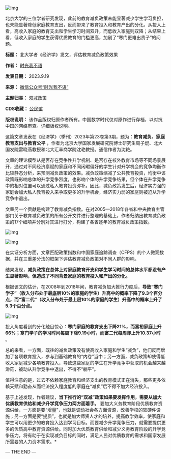 ![img](https://chinadigitaltimes.net/chinese/files/2023/09/1-3.jpeg)


北京大学的三位学者研究发现，此前的教育减负政策未能显著减少学生学习负担，也未能显著降低家庭教育支出，反而带来了教育投入和教育产出的分化。从投入上看，高收入家庭的教育支出和学生学习时间双升，而低收入家庭则双降；从结果上看，低收入家庭的学生获得优质教育的门槛更高，加剧了“寒门更难出贵子”的问题。




**标题：** 北大学者《经济学》发文，评估教育减负政策效果  

**作者：** [时光我不语](https://chinadigitaltimes.net/space/时光我不语)  

**发表日期：** 2023.9.19  

**来源：** [微信公众号“时光我不语”](https://web.archive.org/web/20230919151738/https://freewechat.com/a/Mzk0MTQwNDU0NA==/2247484197/1)  

**主题归类：** [双减政策](https://chinadigitaltimes.net/space/双减政策)  

**CDS收藏：** [公民馆](https://chinadigitaltimes.net/space/%E5%85%AC%E6%B0%91%E9%A6%86)  

**版权说明：** 该作品版权归原作者所有。中国数字时代仅对原作进行存档，以对抗中国的网络审查。[详细版权说明](https://chinadigitaltimes.net/chinese/copyright)。


这篇文章发表在《经济学》（季刊）2023年第23卷第3期，题为：**教育减负、家庭教育支出与教育公平** ，作者为北京大学国家发展研究院博士研究生周子焜、北大国发院雷晓燕教授和北大汇丰商学院沈艳教授。通信作者为沈艳。


文章的理论模型从是否存在竞争性升学机制、是否存在校外教育市场等不同场景展开，通过对不同经济禀赋的家庭和不同闲暇偏好的学生针对升学机会的竞争均衡作比较静态分析，来预测减负政策的效果。减负政策缩减了公共教育投资，均衡中该政策既影响总体的升学竞争烈度，也影响个体的升学竞争结果，但个体在升学竞争中的相对位置可以通过私人教育投资弥补。因此，减负政策发生后，经济实力强的家庭会加大私人教育投入来争取更多的升学机会，经济实力弱的家庭则被迫从升学竞争中退出。


文章另一个贡献是构建了教育减负指数。在对2005—2018年各省和中央教育主管部门关于教育减负政策的所有公开文件进行整理的基础上，作者归纳出教育减负政策的17个细项并分别对其进行打分，构建了各省逐年的教育减负政策指数。


![img](https://chinadigitaltimes.net/chinese/files/2023/09/1-1.png)


![img](https://chinadigitaltimes.net/chinese/files/2023/09/1-3.png)


在实证分析方面，文章匹配政策指数和中国家庭追踪调查（CFPS）的个人微观数据，并在三重差分法的框架下评估教育减负政策对不同人群的影响。


结果发现，**减负政策在总体上对家庭教育开支和学生学习时间的总体水平都没有产生显著影响，但造成了不同背景家庭的教育投入和产出的分化。** 


根据该文的估计，在2008年到2018年间，教育减负加大推行力度后，**导致“寒门学子”（收入分布处于最底层10%的家庭的学生）升高中的概率下降了9.3个百分点，而“富二代”（收入分布处于最上层10%的家庭的学生）升高中的概率上升了5.3个百分点。** 


![img](https://chinadigitaltimes.net/chinese/files/2023/09/1-2.png)


投入角度看到的分化触目惊心：**寒门家庭的教育支出下降21%，而富裕家庭上升66%；寒门学子的学习时间每周下降9.19小时，而富二代每周却上升10.37小时** 。


总的来看，一方面，既往的减负政策没有使高收入家庭和学生“减负”，他们反而增加了各项教育投入，参与到基础教育的“内卷”当中；另一方面，减负政策却使得低收入家庭减少各项教育投入，导致这些家庭的学生在升学竞争中获取的机会越来越渺茫，被动从升学竞争中退出，不得不“躺平”。


值得注意的是，过去不依赖家庭教育和经济支出的教育模式正在消失，那些更多依赖天赋和勤奋从而经济投入程度低的家庭在“减负”后不得不加大经济投入。


基于上述发现，作者建议，**当下推行的“双减”政策如果要发挥作用，需要从加大优质教育供给和减少升学竞争压力两方面着手。** 要加大义务教育阶段优质教育资源供给，一方面是要“增量”，也就是调动社会各方面资源，改善学校的软硬件设施；另一方面是要“提质”，也就是加大师资人才的培养，提高教学效率，使家庭和学生可以用更少的教育投入达到学习目标。而要减少升学竞争压力，就需要提供更多的优质高中教育资源供给。同时加大优质教育供给和减少义务教育阶段的升学竞争压力，将有助于在实现减负目标的同时，满足人民对优质教育的需求和国家发展所需要的人力资本需求。\*


— THE END —

